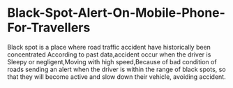 # Black-Spot-Alert-On-Mobile-Phone-For-Travellers
Black spot is a place where road traffic accident have historically  been  concentrated  According to past data,accident occur when the driver is Sleepy or negligent,Moving with high speed,Because of bad condition of roads sending an alert when  the driver is within the range of black spots, so that they  will become active and slow down their vehicle, avoiding accident.
